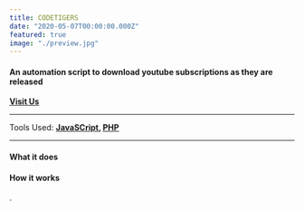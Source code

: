 ```yaml
---
title: CODETIGERS
date: "2020-05-07T00:00:00.000Z"
featured: true
image: "./preview.jpg"
---
```


#### An automation script to download youtube subscriptions as they are released

[**Visit Us**](https://codetigers.org/)

---

Tools Used: **[JavaSCript](), [PHP]()**

---

#### What it does


#### How it works

.
